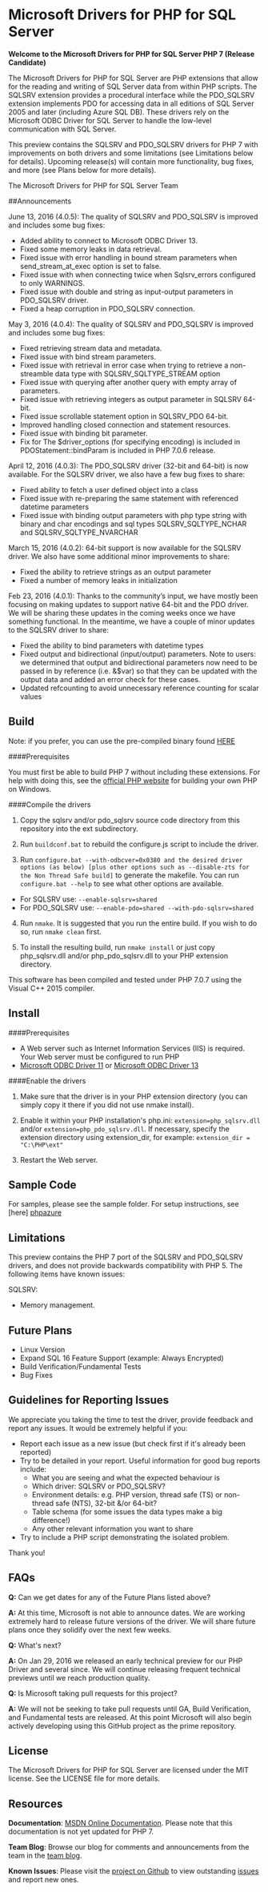 # Microsoft Drivers for PHP for SQL Server

**Welcome to the Microsoft Drivers for PHP for SQL Server PHP 7 (Release Candidate)**

The Microsoft Drivers for PHP for SQL Server are PHP extensions that allow for the reading and writing of SQL Server data from within PHP scripts. The SQLSRV extension provides a procedural interface while the PDO_SQLSRV extension implements PDO for accessing data in all editions of SQL Server 2005 and later (including Azure SQL DB). These drivers rely on the Microsoft ODBC Driver for SQL Server to handle the low-level communication with SQL Server.

This preview contains the SQLSRV and PDO_SQLSRV drivers for PHP 7 with improvements on both drivers and some limitations (see Limitations below for details).  Upcoming release(s) will contain more functionality, bug fixes, and more (see Plans below for more details).

The Microsoft Drivers for PHP for SQL Server Team

##Announcements

June 13, 2016 (4.0.5): The quality of SQLSRV and PDO_SQLSRV is improved and includes some bug fixes:
- Added ability to connect to Microsoft ODBC Driver 13.
- Fixed some memory leaks in data retrieval.
- Fixed issue with error handling in bound stream parameters when send_stream_at_exec option is set to false.
- Fixed issue with when connecting twice when Sqlsrv_errors configured to only WARNINGS.
- Fixed issue with double and string as input-output parameters in PDO_SQLSRV driver.
- Fixed a heap corruption in PDO_SQLSRV connection.

May 3, 2016 (4.0.4): The quality of SQLSRV and PDO_SQLSRV is improved and includes some bug fixes:
- Fixed retrieving stream data and metadata.
- Fixed issue with bind stream parameters.
- Fixed issue with retrieval in error case when trying to retrieve a non-streamble data type with SQLSRV_SQLTYPE_STREAM option
- Fixed issue with querying after another query with empty array of parameters.
- Fixed issue with retrieving integers as output parameter in SQLSRV 64-bit.
- Fixed issue scrollable statement option in SQLSRV_PDO 64-bit.
- Improved handling closed connection and statement resources.
- Fixed issue with binding bit parameter.
- Fix for The $driver_options (for specifying encoding) is included in PDOStatement::bindParam is included in PHP 7.0.6 release.

April 12, 2016 (4.0.3): The PDO_SQLSRV driver (32-bit and 64-bit) is now available.  For the SQLSRV driver, we also have a few bug fixes to share:
- Fixed ability to fetch a user defined object into a class
- Fixed issue with re-preparing the same statement with referenced datetime parameters
- Fixed issue with binding output parameters with php type string with binary and char encodings and sql types SQLSRV_SQLTYPE_NCHAR and SQLSRV_SQLTYPE_NVARCHAR

March 15, 2016 (4.0.2): 64-bit support is now available for the SQLSRV driver.  We also have some additional minor improvements to share:
- Fixed the ability to retrieve strings as an output parameter
- Fixed a number of memory leaks in initialization

Feb 23, 2016 (4.0.1): Thanks to the community’s input, we have mostly been focusing on making updates to support native 64-bit and the PDO driver.  We will be sharing these updates in the coming weeks once we have something functional.  In the meantime, we have a couple of minor updates to the SQLSRV driver to share:
- Fixed the ability to bind parameters with datetime types
- Fixed output and bidirectional (input/output) parameters.  Note to users: we determined that output and bidirectional parameters now need to be passed in by reference (i.e. &$var) so that they can be updated with the output data and added an error check for these cases.
- Updated refcounting to avoid unnecessary reference counting for scalar values


## Build

Note: if you prefer, you can use the pre-compiled binary found [HERE](https://github.com/Azure/msphpsql/tree/PHP-7.0/binaries)

####Prerequisites

You must first be able to build PHP 7 without including these extensions.  For help with doing this, see the [official PHP website][phpbuild] for building your own PHP on Windows.

####Compile the drivers

1. Copy the sqlsrv and/or pdo_sqlsrv source code directory from this repository into the ext subdirectory.

2. Run `buildconf.bat` to rebuild the configure.js script to include the driver.

3. Run `configure.bat --with-odbcver=0x0380 and the desired driver options (as below) [plus other options such as --disable-zts for the Non Thread Safe build]` to generate the makefile.  You can run `configure.bat --help` to see what other options are available.
  * For SQLSRV use: `--enable-sqlsrv=shared`
  * For PDO_SQLSRV use: `--enable-pdo=shared --with-pdo-sqlsrv=shared`

4. Run `nmake`.  It is suggested that you run the entire build.  If you wish to do so, run `nmake clean` first.

5. To install the resulting build, run `nmake install` or just copy php_sqlsrv.dll and/or php_pdo_sqlsrv.dll to your PHP extension directory.

This software has been compiled and tested under PHP 7.0.7 using the Visual C++ 2015 compiler.

## Install

####Prerequisites

- A Web server such as Internet Information Services (IIS) is required. Your Web server must be configured to run PHP
- [Microsoft ODBC Driver 11][odbc11] or [Microsoft ODBC Driver 13][odbc13]

####Enable the drivers

1. Make sure that the driver is in your PHP extension directory (you can simply copy it there if you did not use nmake install).

2. Enable it within your PHP installation's php.ini: `extension=php_sqlsrv.dll` and/or `extension=php_pdo_sqlsrv.dll`.  If necessary, specify the extension directory using extension_dir, for example: `extension_dir = "C:\PHP\ext"`

3. Restart the Web server.

## Sample Code
For samples, please see the sample folder.  For setup instructions, see [here] [phpazure]

## Limitations

This preview contains the PHP 7 port of the SQLSRV and PDO_SQLSRV drivers, and does not provide backwards compatibility with PHP 5. The following items have known issues:

SQLSRV:
- Memory management.


## Future Plans

- Linux Version
- Expand SQL 16 Feature Support (example: Always Encrypted)
- Build Verification/Fundamental Tests
- Bug Fixes

## Guidelines for Reporting Issues
We appreciate you taking the time to test the driver, provide feedback and report any issues.  It would be extremely helpful if you:

- Report each issue as a new issue (but check first if it's already been reported)
- Try to be detailed in your report. Useful information for good bug reports include:
  * What you are seeing and what the expected behaviour is
  * Which driver: SQLSRV or PDO_SQLSRV?
  * Environment details: e.g. PHP version, thread safe (TS) or non-thread safe (NTS), 32-bit &/or 64-bit?
  * Table schema (for some issues the data types make a big difference!)
  * Any other relevant information you want to share
- Try to include a PHP script demonstrating the isolated problem.

Thank you!

## FAQs
**Q:** Can we get dates for any of the Future Plans listed above?

**A:** At this time, Microsoft is not able to announce dates. We are working extremely hard to release future versions of the driver. We will share future plans once they solidify over the next few weeks. 

**Q:** What's next?

**A:** On Jan 29, 2016 we released an early technical preview for our PHP Driver and several since. We will continue releasing frequent technical previews until we reach production quality.

**Q:** Is Microsoft taking pull requests for this project?

**A:** We will not be seeking to take pull requests until GA, Build Verification, and Fundamental tests are released. At this point Microsoft will also begin actively developing using this GitHub project as the prime repository.



## License

The Microsoft Drivers for PHP for SQL Server are licensed under the MIT license.  See the LICENSE file for more details.

## Resources

**Documentation**: [MSDN Online Documentation][phpdoc].  Please note that this documentation is not yet updated for PHP 7.

**Team Blog**: Browse our blog for comments and announcements from the team in the [team blog][blog].

**Known Issues**: Please visit the [project on Github][project] to view outstanding [issues][issues] and report new ones.

[blog]: http://blogs.msdn.com/b/sqlphp/

[project]: https://github.com/Azure/msphpsql

[issues]: https://github.com/Azure/msphpsql/issues

[phpweb]: http://php.net

[phpbuild]: https://wiki.php.net/internals/windows/stepbystepbuild

[phpdoc]: http://msdn.microsoft.com/en-us/library/dd903047%28SQL.11%29.aspx

[odbc11]: https://www.microsoft.com/en-us/download/details.aspx?id=36434

[odbc13]: https://www.microsoft.com/en-us/download/details.aspx?id=50420

[phpazure]: https://azure.microsoft.com/en-us/documentation/articles/sql-database-develop-php-simple-windows/

